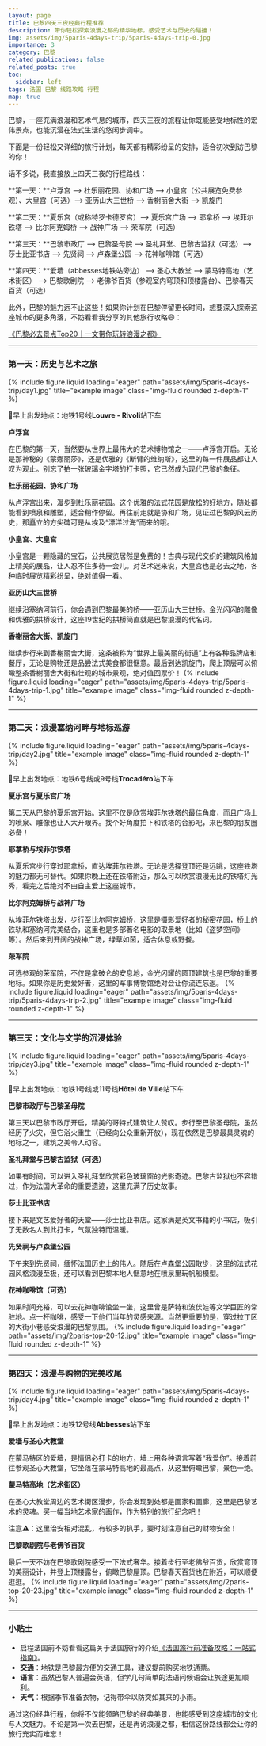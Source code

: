 ```yaml
---
layout: page
title: 巴黎四天三夜经典行程推荐
description: 带你轻松探索浪漫之都的精华地标，感受艺术与历史的碰撞！
img: assets/img/5paris-4days-trip/5paris-4days-trip-0.jpg
importance: 3
category: 巴黎
related_publications: false
related_posts: true
toc:
  sidebar: left
tags: 法国 巴黎 线路攻略 行程
map: true
---
```


巴黎，一座充满浪漫和艺术气息的城市，四天三夜的旅程让你既能感受地标性的宏伟景点，也能沉浸在法式生活的悠闲步调中。

下面是一份轻松又详细的旅行计划，每天都有精彩纷呈的安排，适合初次到访巴黎的你！

话不多说，我直接放上四天三夜的行程路线：

**第一天：**卢浮宫 ——> 杜乐丽花园、协和广场 ——> 小皇宫（公共展览免费参观）、大皇宫（可选）——> 亚历山大三世桥 ——> 香榭丽舍大街 ——> 凯旋门

**第二天：**夏乐宫（或称特罗卡德罗宫）——> 夏乐宫广场 ——> 耶拿桥 ——> 埃菲尔铁塔 ——> 比尔阿克姆桥 ——> 战神广场 ——> 荣军院（可选）

**第三天：**巴黎市政厅 ——> 巴黎圣母院 ——> 圣礼拜堂、巴黎古监狱（可选）——> 莎士比亚书店 ——> 先贤祠 ——> 卢森堡公园 ——> 花神咖啡馆（可选）

**第四天：**爱墙（abbesses地铁站旁边） ——> 圣心大教堂 ——> 蒙马特高地（艺术街区） ——> 巴黎歌剧院 ——> 老佛爷百货（参观室内穹顶和顶楼露台）、巴黎春天百货（可选）

此外，巴黎的魅力远不止这些！如果你计划在巴黎停留更长时间，想要深入探索这座城市的更多角落，不妨看看我分享的其他旅行攻略😄：

[《巴黎必去景点Top20｜一文带你玩转浪漫之都》](https://tianhuanglab.github.io/paris/paris-top-20/)

---

### **第一天：历史与艺术之旅**
{% include figure.liquid loading="eager" path="assets/img/5paris-4days-trip/day1.jpg" title="example image" class="img-fluid rounded z-depth-1" %}


📍早上出发地点：地铁1号线**Louvre - Rivoli**站下车

**卢浮宫**

在巴黎的第一天，当然要从世界上最伟大的艺术博物馆之一——卢浮宫开启。无论是那神秘的《蒙娜丽莎》，还是优雅的《断臂的维纳斯》，这里的每一件展品都让人叹为观止。别忘了拍一张玻璃金字塔的打卡照，它已然成为现代巴黎的象征。

**杜乐丽花园、协和广场**

从卢浮宫出来，漫步到杜乐丽花园。这个优雅的法式花园是放松的好地方，随处都能看到喷泉和雕塑，适合稍作停留。再往前走就是协和广场，见证过巴黎的风云历史，那矗立的方尖碑可是从埃及“漂洋过海”而来的哦。

**小皇宫、大皇宫**

小皇宫是一颗隐藏的宝石，公共展览居然是免费的！古典与现代交织的建筑风格加上精美的展品，让人忍不住多待一会儿。对艺术迷来说，大皇宫也是必去之地，各种临时展览精彩纷呈，绝对值得一看。

**亚历山大三世桥**

继续沿塞纳河前行，你会遇到巴黎最美的桥——亚历山大三世桥。金光闪闪的雕像和优雅的拱桥设计，这座19世纪的拱桥简直就是巴黎浪漫的代名词。

**香榭丽舍大街、凯旋门**

继续步行来到香榭丽舍大街，这条被称为“世界上最美丽的街道”上有各种品牌店和餐厅，无论是购物还是品尝法式美食都很惬意。最后到达凯旋门，爬上顶层可以俯瞰整条香榭丽舍大街和壮观的城市景观，绝对值回票价！
{% include figure.liquid loading="eager" path="assets/img/5paris-4days-trip/5paris-4days-trip-1.jpg" title="example image" class="img-fluid rounded z-depth-1" %}

---

### **第二天：浪漫塞纳河畔与地标巡游**
{% include figure.liquid loading="eager" path="assets/img/5paris-4days-trip/day2.jpg" title="example image" class="img-fluid rounded z-depth-1" %}

📍早上出发地点：地铁6号线或9号线**Trocadéro**站下车

**夏乐宫与夏乐宫广场**

第二天从巴黎的夏乐宫开始。这里不仅是欣赏埃菲尔铁塔的最佳角度，而且广场上的喷泉、雕像也让人大开眼界。找个好角度拍下和铁塔的合影吧，来巴黎的朋友圈必备！

**耶拿桥与埃菲尔铁塔**

从夏乐宫步行穿过耶拿桥，直达埃菲尔铁塔。无论是选择登顶还是远眺，这座铁塔的魅力都无可替代。如果你晚上还在铁塔附近，那么可以欣赏浪漫无比的铁塔灯光秀，看完之后绝对不由自主爱上这座城市。

**比尔阿克姆桥与战神广场**

从埃菲尔铁塔出发，步行至比尔阿克姆桥，这里是摄影爱好者的秘密花园，桥上的铁轨和塞纳河完美结合，这里也是多部著名电影的取景地（比如《盗梦空间》等）。然后来到开阔的战神广场，绿草如茵，适合休息或野餐。

**荣军院**

可选参观的荣军院，不仅是拿破仑的安息地，金光闪耀的圆顶建筑也是巴黎的重要地标。如果你是历史爱好者，这里的军事博物馆绝对会让你流连忘返。
{% include figure.liquid loading="eager" path="assets/img/5paris-4days-trip/5paris-4days-trip-2.jpg" title="example image" class="img-fluid rounded z-depth-1" %}


---

### **第三天：文化与文学的沉浸体验**
{% include figure.liquid loading="eager" path="assets/img/5paris-4days-trip/day3.jpg" title="example image" class="img-fluid rounded z-depth-1" %}

📍早上出发地点：地铁1号线或11号线**Hôtel de Ville**站下车

**巴黎市政厅与巴黎圣母院**

第三天以巴黎市政厅开启，精美的哥特式建筑让人赞叹。步行至巴黎圣母院，虽然经历了火灾，但它浴火重生（已经向公众重新开放），现在依然是巴黎最具灵魂的地标之一，建筑之美令人动容。

**圣礼拜堂与巴黎古监狱（可选）**

如果有时间，可以进入圣礼拜堂欣赏彩色玻璃窗的光影奇迹。巴黎古监狱也不容错过，作为法国大革命的重要遗迹，这里充满了历史故事。

**莎士比亚书店**

接下来是文艺爱好者的天堂——莎士比亚书店。这家满是英文书籍的小书店，吸引了无数名人到此打卡，气氛独特而温暖。

**先贤祠与卢森堡公园**

下午来到先贤祠，缅怀法国历史上的伟人。随后在卢森堡公园散步，这里的法式花园风格浪漫至极，还可以看到巴黎本地人惬意地在喷泉里玩帆船模型。

**花神咖啡馆（可选）**

如果时间充裕，可以去花神咖啡馆坐一坐，这里曾是萨特和波伏娃等文学巨匠的常驻地。点一杯咖啡，感受一下他们当年的灵感来源。当然更重要的是，穿过拉丁区的大街小巷感受浪漫的巴黎氛围。
{% include figure.liquid loading="eager" path="assets/img/2paris-top-20-12.jpg" title="example image" class="img-fluid rounded z-depth-1" %}


---

### **第四天：浪漫与购物的完美收尾**
{% include figure.liquid loading="eager" path="assets/img/5paris-4days-trip/day4.jpg" title="example image" class="img-fluid rounded z-depth-1" %}

📍早上出发地点：地铁12号线**Abbesses**站下车

**爱墙与圣心大教堂**

在蒙马特区的爱墙，是情侣必打卡的地方，墙上用各种语言写着“我爱你”。接着前往参观圣心大教堂，它坐落在蒙马特高地的最高点，从这里俯瞰巴黎，景色一绝。

**蒙马特高地（艺术街区）**

在圣心大教堂周边的艺术街区漫步，你会发现到处都是画家和画廊，这里是巴黎艺术的灵魂。买一幅当地艺术家的画作，作为特别的旅行纪念吧！

注意⚠️：这里治安相对混乱，有较多的扒手，要时刻注意自己的财物安全！

**巴黎歌剧院与老佛爷百货**

最后一天不妨在巴黎歌剧院感受一下法式奢华。接着步行至老佛爷百货，欣赏穹顶的美丽设计，并登上顶楼露台，俯瞰巴黎屋顶。巴黎春天百货也在附近，可以顺便逛逛。
{% include figure.liquid loading="eager" path="assets/img/2paris-top-20-23.jpg" title="example image" class="img-fluid rounded z-depth-1" %}


---

### **小贴士**

- 启程法国前不妨看看这篇关于法国旅行的介绍[《法国旅行前准备攻略：一站式指南》](https://tianhuanglab.github.io/france-travel/france-travel-information/)。
- **交通**：地铁是巴黎最方便的交通工具，建议提前购买地铁通票。
- **语言**：虽然巴黎人普遍会英语，但学几句简单的法语问候语会让旅途更加顺利。
- **天气**：根据季节准备衣物，记得带伞以防突如其来的小雨。

通过这份经典行程，你将不仅能领略巴黎的经典美景，也能感受到这座城市的文化与人文魅力。不论是第一次去巴黎，还是再访浪漫之都，相信这份路线都会让你的旅行充实而难忘！
